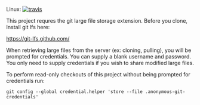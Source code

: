 Linux: [![travis](https://api.travis-ci.org/USGS-CIDA/nar_data.svg?branch=master)](https://travis-ci.org/USGS-CIDA/nar_data/)

This project requres the git large file storage extension. Before you clone, Install git lfs here:

https://git-lfs.github.com/

When retrieving large files from the server (ex: cloning, pulling), you will be prompted for credentials. You can supply a blank username and password. You only need to supply credentials if you wish to share modified large files.

To perform read-only checkouts of this project without being prompted for credentials run:

```
git config --global credential.helper 'store --file .anonymous-git-credentials'
```

